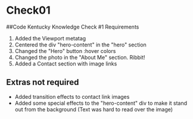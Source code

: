 # Check01

##Code Kentucky Knowledge Check #1 Requirements
 1. Added the Viewport metatag
 2. Centered the div "hero-content" in the "hero" section
 3. Changed the "Hero" button :hover colors
 4. Changed the photo in the "About Me" section. Ribbit!
 5. Added a Contact section with image links

## Extras not required
- Added transition effects to contact link images
- Added some special effects to the "hero-content" div to make it stand out from the background (Text was hard to read over the image)
